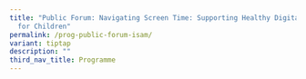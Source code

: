 ```yaml
---
title: "Public Forum: Navigating Screen Time: Supporting Healthy Digital Habits
  for Children"
permalink: /prog-public-forum-isam/
variant: tiptap
description: ""
third_nav_title: Programme
---
```

